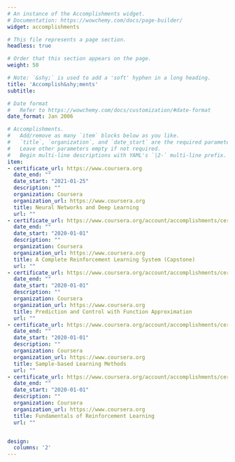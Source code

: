 ```yaml
---
# An instance of the Accomplishments widget.
# Documentation: https://wowchemy.com/docs/page-builder/
widget: accomplishments

# This file represents a page section.
headless: true

# Order that this section appears on the page.
weight: 50

# Note: `&shy;` is used to add a 'soft' hyphen in a long heading.
title: 'Accomplish&shy;ments'
subtitle:

# Date format
#   Refer to https://wowchemy.com/docs/customization/#date-format
date_format: Jan 2006

# Accomplishments.
#   Add/remove as many `item` blocks below as you like.
#   `title`, `organization`, and `date_start` are the required parameters.
#   Leave other parameters empty if not required.
#   Begin multi-line descriptions with YAML's `|2-` multi-line prefix.
item:
- certificate_url: https://www.coursera.org
  date_end: ""
  date_start: "2021-01-25"
  description: ""
  organization: Coursera
  organization_url: https://www.coursera.org
  title: Neural Networks and Deep Learning
  url: ""
- certificate_url: https://www.coursera.org/account/accomplishments/certificate/VK6M5WZZC5T8
  date_end: ""
  date_start: "2020-01-01"
  description: ""
  organization: Coursera
  organization_url: https://www.coursera.org
  title: A Complete Reinforcement Learning System (Capstone)
  url: ""
- certificate_url: https://www.coursera.org/account/accomplishments/certificate/SCSLRPK2R2QJ
  date_end: ""
  date_start: "2020-01-01"
  description: ""
  organization: Coursera
  organization_url: https://www.coursera.org
  title: Prediction and Control with Function Approximation
  url: ""
- certificate_url: https://www.coursera.org/account/accomplishments/certificate/FJTLZTYGALSW
  date_end: ""
  date_start: "2020-01-01"
  description: ""
  organization: Coursera
  organization_url: https://www.coursera.org
  title: Sample-based Learning Methods
  url: ""
- certificate_url: https://www.coursera.org/account/accomplishments/certificate/TECZRVEYL8VV
  date_end: ""
  date_start: "2020-01-01"
  description: ""
  organization: Coursera
  organization_url: https://www.coursera.org
  title: Fundamentals of Reinforcement Learning
  url: ""


design:
  columns: '2' 
---
```

